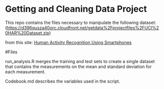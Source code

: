 Getting and Cleaning Data Project
=================================

This repo contains the files necessary to manipulate the following dataset:
(https://d396qusza40orc.cloudfront.net/getdata%2Fprojectfiles%2FUCI%20HAR%20Dataset.zip)

from this site:
[Human Activity Recognition Using Smartphones](http://archive.ics.uci.edu/ml/datasets/Human+Activity+Recognition+Using+Smartphones)

#Files

run_analysis.R merges the training and test sets to create a single dataset that contains the measurements on the mean and standard deviation for each measurement. 

Codebook.md describes the variables used in the script.